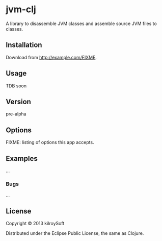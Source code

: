 # jvm-clj

A library to disassemble JVM classes and assemble source JVM files to classes.

## Installation

Download from http://example.com/FIXME.

## Usage

TDB soon

## Version

pre-alpha

## Options

FIXME: listing of options this app accepts.

## Examples

...

### Bugs

...


## License

Copyright © 2013 kilroySoft

Distributed under the Eclipse Public License, the same as Clojure.
